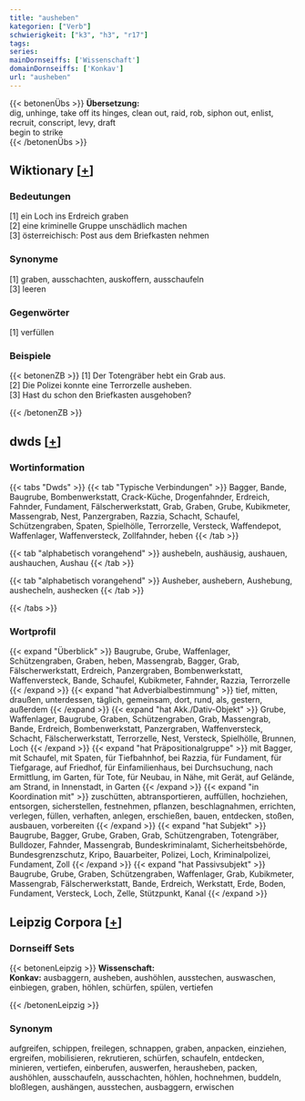 ```yaml
---
title: "ausheben"
kategorien: ["Verb"]
schwierigkeit: ["k3", "h3", "r17"]
tags:
series:
mainDornseiffs: ['Wissenschaft']
domainDornseiffs: ['Konkav']
url: "ausheben"
---
```


{{< betonenÜbs >}}
**Übersetzung:**  
dig, unhinge, take off its hinges, clean out, raid, rob, siphon out, enlist, recruit, conscript, levy, draft  
begin to strike  
{{< /betonenÜbs >}}

## Wiktionary [[+](https://de.wiktionary.org/wiki/ausheben)]

### Bedeutungen
[1] ein Loch ins Erdreich graben  
[2] eine kriminelle Gruppe unschädlich machen  
[3] österreichisch: Post aus dem Briefkasten nehmen  

### Synonyme
[1] graben, ausschachten, auskoffern, ausschaufeln  
[3] leeren  

### Gegenwörter
[1] verfüllen  

### Beispiele
{{< betonenZB >}}
[1] Der Totengräber hebt ein Grab aus.  
[2] Die Polizei konnte eine Terrorzelle ausheben.  
[3] Hast du schon den Briefkasten ausgehoben?  

{{< /betonenZB >}}


## dwds [[+](https://www.dwds.de/wb/ausheben)]

### Wortinformation
{{< tabs "Dwds" >}}
{{< tab "Typische Verbindungen" >}}
Bagger, Bande, Baugrube, Bombenwerkstatt, Crack-Küche, Drogenfahnder, Erdreich, Fahnder, Fundament, Fälscherwerkstatt, Grab, Graben, Grube, Kubikmeter, Massengrab, Nest, Panzergraben, Razzia, Schacht, Schaufel, Schützengraben, Spaten, Spielhölle, Terrorzelle, Versteck, Waffendepot, Waffenlager, Waffenversteck, Zollfahnder, heben
{{< /tab >}}

{{< tab "alphabetisch vorangehend" >}}
aushebeln, aushäusig, aushauen, aushauchen, Aushau
{{< /tab >}}

{{< tab "alphabetisch vorangehend" >}}
Ausheber, aushebern, Aushebung, aushecheln, aushecken
{{< /tab >}}

{{< /tabs >}}

### Wortprofil
{{< expand "Überblick" >}} Baugrube, Grube, Waffenlager, Schützengraben, Graben, heben, Massengrab, Bagger, Grab, Fälscherwerkstatt, Erdreich, Panzergraben, Bombenwerkstatt, Waffenversteck, Bande, Schaufel, Kubikmeter, Fahnder, Razzia, Terrorzelle {{< /expand >}}
{{< expand "hat Adverbialbestimmung" >}} tief, mitten, draußen, unterdessen, täglich, gemeinsam, dort, rund, als, gestern, außerdem {{< /expand >}}
{{< expand "hat Akk./Dativ-Objekt" >}} Grube, Waffenlager, Baugrube, Graben, Schützengraben, Grab, Massengrab, Bande, Erdreich, Bombenwerkstatt, Panzergraben, Waffenversteck, Schacht, Fälscherwerkstatt, Terrorzelle, Nest, Versteck, Spielhölle, Brunnen, Loch {{< /expand >}}
{{< expand "hat Präpositionalgruppe" >}} mit Bagger, mit Schaufel, mit Spaten, für Tiefbahnhof, bei Razzia, für Fundament, für Tiefgarage, auf Friedhof, für Einfamilienhaus, bei Durchsuchung, nach Ermittlung, im Garten, für Tote, für Neubau, in Nähe, mit Gerät, auf Gelände, am Strand, in Innenstadt, in Garten {{< /expand >}}
{{< expand "in Koordination mit" >}} zuschütten, abtransportieren, auffüllen, hochziehen, entsorgen, sicherstellen, festnehmen, pflanzen, beschlagnahmen, errichten, verlegen, füllen, verhaften, anlegen, erschießen, bauen, entdecken, stoßen, ausbauen, vorbereiten {{< /expand >}}
{{< expand "hat Subjekt" >}} Baugrube, Bagger, Grube, Graben, Grab, Schützengraben, Totengräber, Bulldozer, Fahnder, Massengrab, Bundeskriminalamt, Sicherheitsbehörde, Bundesgrenzschutz, Kripo, Bauarbeiter, Polizei, Loch, Kriminalpolizei, Fundament, Zoll {{< /expand >}}
{{< expand "hat Passivsubjekt" >}} Baugrube, Grube, Graben, Schützengraben, Waffenlager, Grab, Kubikmeter, Massengrab, Fälscherwerkstatt, Bande, Erdreich, Werkstatt, Erde, Boden, Fundament, Versteck, Loch, Zelle, Stützpunkt, Kanal {{< /expand >}}

## Leipzig Corpora [[+](https://corpora.uni-leipzig.de/en/res?word=ausheben&corpusId=deu_newscrawl-public_2018)]

### Dornseiff Sets
{{< betonenLeipzig >}}
**Wissenschaft:**  
**Konkav:** ausbaggern, ausheben, aushöhlen, ausstechen, auswaschen, einbiegen, graben, höhlen, schürfen, spülen, vertiefen  

{{< /betonenLeipzig >}}

### Synonym
aufgreifen, schippen, freilegen, schnappen, graben, anpacken, einziehen, ergreifen, mobilisieren, rekrutieren, schürfen, schaufeln, entdecken, minieren, vertiefen, einberufen, auswerfen, herausheben, packen, aushöhlen, ausschaufeln, ausschachten, höhlen, hochnehmen, buddeln, bloßlegen, aushängen, ausstechen, ausbaggern, erwischen

